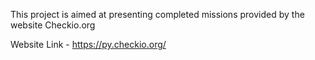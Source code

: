 This project is aimed at presenting completed missions provided by the website Checkio.org

Website Link - https://py.checkio.org/ 
